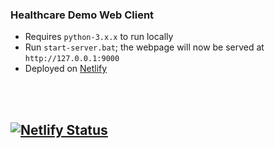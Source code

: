 ### **Healthcare Demo Web Client**

- Requires `python-3.x.x` to run locally
- Run `start-server.bat`; the webpage will now be served at `http://127.0.0.1:9000`
- Deployed on [Netlify](https://pcs-acsq-healthcare-demo-client.netlify.app/)

<br>
<br>

##  **[![Netlify Status](https://api.netlify.com/api/v1/badges/26a05c3d-ce61-4073-8d89-fa6a8144c366/deploy-status)](https://app.netlify.com/sites/pcs-acsq-healthcare-demo-client/deploys)**